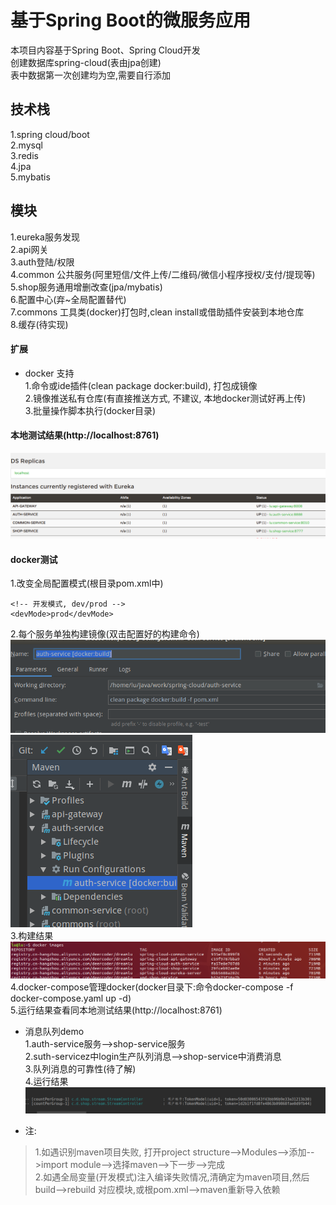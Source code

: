 # 基于Spring Boot的微服务应用

本项目内容基于Spring Boot、Spring Cloud开发  
创建数据库spring-cloud(表由jpa创建)  
表中数据第一次创建均为空,需要自行添加    

## 技术栈
1.spring cloud/boot  
2.mysql  
3.redis  
4.jpa  
5.mybatis  

## 模块  
1.eureka服务发现  
2.api网关  
3.auth登陆/权限  
4.common 公共服务(阿里短信/文件上传/二维码/微信小程序授权/支付/提现等)  
5.shop服务通用增删改查(jpa/mybatis)  
6.配置中心(弃~全局配置替代)  
7.commons 工具类(docker)打包时,clean install或借助插件安装到本地仓库  
8.缓存(待实现)    

#### 扩展  
- docker 支持  
1.命令或ide插件(clean package docker:build), 打包成镜像  
2.镜像推送私有仓库(有直接推送方式, 不建议, 本地docker测试好再上传)  
3.批量操作脚本执行(docker目录)  

#### 本地测试结果(http://localhost:8761)  
![服务发现结果](common-service/static/file/run.png)  

#### docker测试  
1.改变全局配置模式(根目录pom.xml中)  
```
<!-- 开发模式, dev/prod -->
<devMode>prod</devMode>
```
2.每个服务单独构建镜像(双击配置好的构建命令)  
![构建步骤1](common-service/static/file/docker1.png)  
![构建步骤2](common-service/static/file/docker2.png)  
3.构建结果  
![镜像构建结果](common-service/static/file/docker3.png)  
4.docker-compose管理docker(docker目录下:命令docker-compose -f docker-compose.yaml up -d)  
5.运行结果查看同本地测试结果(http://localhost:8761)  

- 消息队列demo  
1.auth-service服务-->shop-service服务  
2.suth-servicez中login生产队列消息-->shop-service中消费消息  
3.队列消息的可靠性(待了解)  
4.运行结果 
![消息队列运行结果](common-service/static/file/queue.png)  

- 注:  
>1.如遇识别maven项目失败, 打开project structure-->Modules-->添加-->import module-->选择maven-->下一步-->完成    
>2.如遇全局变量(开发模式)注入编译失败情况,清确定为maven项目,然后build-->rebuild 对应模块,或根pom.xml-->maven重新导入依赖  
  
  